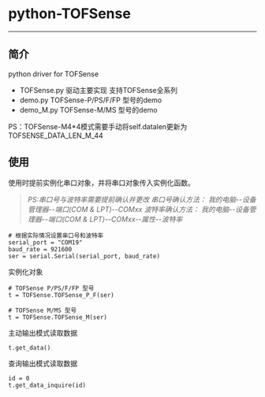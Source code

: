 # python-TOFSense

---

## 简介

python driver for TOFSense

- TOFSense.py  驱动主要实现 支持TOFSense全系列
- demo.py   TOFSense-P/PS/F/FP 型号的demo
- demo_M.py  TOFSense-M/MS 型号的demo
  
PS：TOFSense-M4*4模式需要手动将self.datalen更新为TOFSENSE_DATA_LEN_M_44

## 使用

使用时提前实例化串口对象，并将串口对象传入实例化函数。
>*PS:串口号与波特率需要提前确认并更改*
>*串口号确认方法：*
>*我的电脑--设备管理器--端口(COM & LPT)--COMxx*
>*波特率确认方法：*
>*我的电脑--设备管理器--端口(COM & LPT)--COMxx--属性--波特率*
```
# 根据实际情况设置串口号和波特率
serial_port = "COM19"
baud_rate = 921600
ser = serial.Serial(serial_port, baud_rate)
```
实例化对象
```
# TOFSense P/PS/F/FP 型号
t = TOFSense.TOFSense_P_F(ser)

# TOFSense M/MS 型号
t = TOFSense.TOFSense_M(ser)
```
主动输出模式读取数据
```
t.get_data()
```
查询输出模式读取数据

```
id = 0
t.get_data_inquire(id)
```